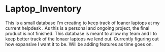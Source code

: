 # Laptop_Inventory
This is a small database I'm creating to keep track of loaner laptops at my current helpdesk .
As this is a personal and ongoing project, the final product is not finished.
This database is meant to allow my team and I to keep better track of the lonaer laptops we lend out.
Currently figuring out how expansive I want it to be. Will be adding features as time goes on.
